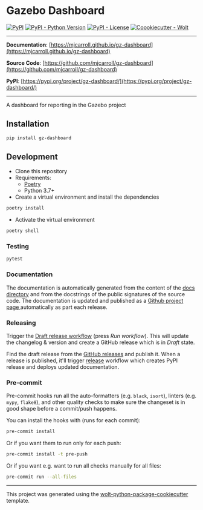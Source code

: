 # Gazebo Dashboard

[![PyPI](https://img.shields.io/pypi/v/gz-dashboard?style=flat-square)](https://pypi.python.org/pypi/gz-dashboard/)
[![PyPI - Python Version](https://img.shields.io/pypi/pyversions/gz-dashboard?style=flat-square)](https://pypi.python.org/pypi/gz-dashboard/)
[![PyPI - License](https://img.shields.io/pypi/l/gz-dashboard?style=flat-square)](https://pypi.python.org/pypi/gz-dashboard/)
[![Coookiecutter - Wolt](https://img.shields.io/badge/cookiecutter-Wolt-00c2e8?style=flat-square&logo=cookiecutter&logoColor=D4AA00&link=https://github.com/woltapp/wolt-python-package-cookiecutter)](https://github.com/woltapp/wolt-python-package-cookiecutter)


---

**Documentation**: [https://mjcarroll.github.io/gz-dashboard](https://mjcarroll.github.io/gz-dashboard)

**Source Code**: [https://github.com/mjcarroll/gz-dashboard](https://github.com/mjcarroll/gz-dashboard)

**PyPI**: [https://pypi.org/project/gz-dashboard/](https://pypi.org/project/gz-dashboard/)

---

A dashboard for reporting in the Gazebo project

## Installation

```sh
pip install gz-dashboard
```

## Development

* Clone this repository
* Requirements:
  * [Poetry](https://python-poetry.org/)
  * Python 3.7+
* Create a virtual environment and install the dependencies

```sh
poetry install
```

* Activate the virtual environment

```sh
poetry shell
```

### Testing

```sh
pytest
```

### Documentation

The documentation is automatically generated from the content of the [docs directory](./docs) and from the docstrings
 of the public signatures of the source code. The documentation is updated and published as a [Github project page
 ](https://pages.github.com/) automatically as part each release.

### Releasing

Trigger the [Draft release workflow](https://github.com/mjcarroll/gz-dashboard/actions/workflows/draft_release.yml)
(press _Run workflow_). This will update the changelog & version and create a GitHub release which is in _Draft_ state.

Find the draft release from the
[GitHub releases](https://github.com/mjcarroll/gz-dashboard/releases) and publish it. When
 a release is published, it'll trigger [release](https://github.com/mjcarroll/gz-dashboard/blob/master/.github/workflows/release.yml) workflow which creates PyPI
 release and deploys updated documentation.

### Pre-commit

Pre-commit hooks run all the auto-formatters (e.g. `black`, `isort`), linters (e.g. `mypy`, `flake8`), and other quality
 checks to make sure the changeset is in good shape before a commit/push happens.

You can install the hooks with (runs for each commit):

```sh
pre-commit install
```

Or if you want them to run only for each push:

```sh
pre-commit install -t pre-push
```

Or if you want e.g. want to run all checks manually for all files:

```sh
pre-commit run --all-files
```

---

This project was generated using the [wolt-python-package-cookiecutter](https://github.com/woltapp/wolt-python-package-cookiecutter) template.
